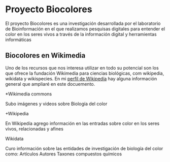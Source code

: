 # Proyecto Biocolores

El proyecto Biocolores es una investigación desarrollada por el laboratorio de Bioinformación en el que realizamos pesquisas digitales para entender el color en los seres vivos a través de la información digital y herramientas informáticas


## Biocolores en Wikimedia
Uno de los recursos que nos interesa utilizar en todo su potencial son los que ofrece la fundación Wikimedia para ciencias biológicas, com wikipedia, wikidata y wikispecies.
En mi [perfil de Wikipedía](https://es.wikipedia.org/wiki/Usuaria:Lmichan) hay alguna información general que ampliaré en este docuemento.

*Wikimedia commons


Subo imágenes y videos sobre Biología del color

+Wikipedia


En Wikipedía agrego información en las entradas sobre color en los seres vivos, relacionadas y afines

Wikidata


Curo información sobre las entidades de investigación de biología del color como:
Artículos
Autores
Taxones
compuestos químicos
